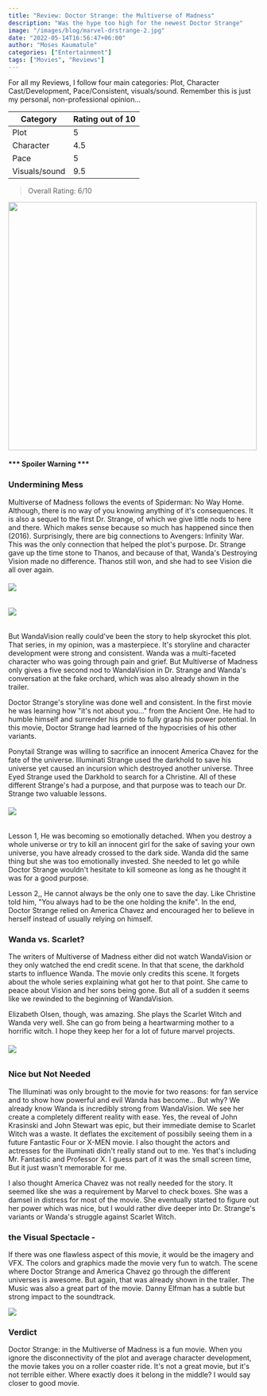 ```yaml
---
title: "Review: Doctor Strange: the Multiverse of Madness"
description: "Was the hype too high for the newest Doctor Strange"
image: "/images/blog/marvel-drstrange-2.jpg"
date: "2022-05-14T16:56:47+06:00"
author: "Moses Kaumatule"
categories: ["Entertainment"]
tags: ["Movies", "Reviews"]
---
```

For all my Reviews, I follow four main categories: Plot, Character Cast/Development, Pace/Consistent, visuals/sound. Remember this is just my personal, non-professional opinion...

Category | Rating out of 10
------------ | ------------
Plot | 5
Character | 4.5
Pace | 5
Visuals/sound | 9.5

> Overall Rating: 6/10
<!-- <cite>My Rating</cite> -->


<a href="http://www.youtube.com/watch?feature=player_embedded&v=aWzlQ2N6qqg
" target="_blank" id="pointer"><img src="http://img.youtube.com/vi/aWzlQ2N6qqg/0.jpg" width="500" id="pointer"/></a>

<h4 id='spoiler'>*** Spoiler Warning ***</h4>

### Undermining Mess
Multiverse of Madness follows the events of Spiderman: No Way Home. Although, there is no way of you knowing anything of it's consequences. It is also a sequel to the first Dr. Strange, of which we give little nods to here and there. Which makes sense because so much has happened since then (2016). Surprisingly, there are big connections to Avengers: Infinity War. This was the only connection that helped the plot's purpose. Dr. Strange gave up the time stone to Thanos, and because of that, Wanda's Destroying Vision made no difference. Thanos still won, and she had to see Vision die all over again. 

###### ![](https://cdn130.picsart.com/324496039019201.gif?to=crop&type=webp&r=40x40&q=50)
###### ![](https://media4.giphy.com/media/G1ZPWPIszGDPh2NeG5/giphy.gif)

But WandaVision really could've been the story to help skyrocket this plot. That series, in my opinion, was a masterpiece. It's storyline and character development were strong and consistent. Wanda was a multi-faceted character who was going through pain and grief. But Multiverse of Madness only gives a five second nod to WandaVision in Dr. Strange and Wanda's conversation at the fake orchard, which was also already shown in the trailer. 

Doctor Strange's storyline was done well and consistent. In the first movie he was learning how "it's not about you..." from the Ancient One. He had to humble himself and surrender his pride to fully grasp his power potential. In this movie, Doctor Strange had learned of the hypocrisies of his other variants. 

Ponytail Strange was willing to sacrifice an innocent America Chavez for the fate of the universe. Illuminati Strange used the darkhold to save his universe yet caused an incursion which destroyed another universe. <span id='italic'>Three Eyed</span> Strange used the Darkhold to search for a Christine. All of these different Strange's had a purpose, and that purpose was to <span class='emphasis'>teach our Dr. Strange two valuable lessons</span>. 

###### ![](https://resize.indiatvnews.com/en/resize/newbucket/715_-/2022/02/doctor-strange-1644804950.jpg)

<span class='emphasis'>Lesson 1,</span> He was becoming so emotionally detached. When you destroy a whole universe or try to kill an innocent girl for the sake of saving your own universe, you have already crossed to the dark side. Wanda did the same thing but she was too emotionally invested. She needed to let go while Doctor Strange wouldn't hesitate to kill someone as long as he thought it was for a good purpose. 

<span class='emphasis'>Lesson 2,</span>, He cannot always be the only one to save the day. Like Christine told him, "You always had to be the one holding the knife". In the end, Doctor Strange relied on America Chavez and encouraged her to believe in herself instead of usually relying on himself. 


### Wanda vs. Scarlet?
The writers of Multiverse of Madness either did not watch WandaVision or they only watched the end credit scene. In that that scene, the darkhold starts to influence Wanda. The movie only credits this scene. It forgets about the whole series explaining what got her to that point. She came to peace about Vision and her sons being gone. But all of a sudden it seems like we rewinded to the beginning of WandaVision.

Elizabeth Olsen, though, was amazing. She plays the Scarlet Witch and Wanda very well. She can go from being a heartwarming mother to a horrific witch. I hope they keep her for a lot of future marvel projects. 

###### ![](https://c.tenor.com/Xzor7ePKzioAAAAd/wandavision-wanda.gif)


### Nice but Not Needed 

The Illuminati was only brought to the movie for two reasons: for fan service and to show how powerful and evil Wanda has become... <span class='emphasis'>But why? We already know Wanda is incredibly strong</span> from WandaVision. We see her create a completely different reality with ease. Yes, the reveal of John Krasinski and John Stewart was epic, but their immediate demise to Scarlet Witch was a waste. It deflates the excitement of possibily seeing them in a future Fantastic Four or X-MEN movie. I also thought the actors and actresses for the illuminati didn't really stand out to me. Yes that's including Mr. Fantastic and Professor X. I guess part of it was the small screen time, But it just wasn't memorable for me. 

I also thought America Chavez was not really needed for the story. It seemed like she was a requirement by Marvel to check boxes. She was a damsel in distress for most of the movie. She eventually started to figure out her power which was nice, but I would rather dive deeper into Dr. Strange's variants or Wanda's struggle against Scarlet Witch. 


### the Visual Spectacle - 
If there was one flawless aspect of this movie, it would be the imagery and VFX. The colors and graphics made the movie very fun to watch. The scene where Doctor Strange and America Chavez go through the different universes is awesome. But again, that was already shown in the trailer. The Music was also a great part of the movie. Danny Elfman has a subtle but strong impact to the soundtrack.

![](https://c.tenor.com/sOrq0MF0ezEAAAAd/doctor-strange-multiverse-of-madness.gif)


### Verdict
Doctor Strange: in the Multiverse of Madness is a fun movie. When you ignore the disconnectivity of the plot and average character development, the movie takes you on a roller coaster ride. It's not a great movie, but it's not terrible either. Where exactly does it belong in the middle? I would say closer to good movie. 